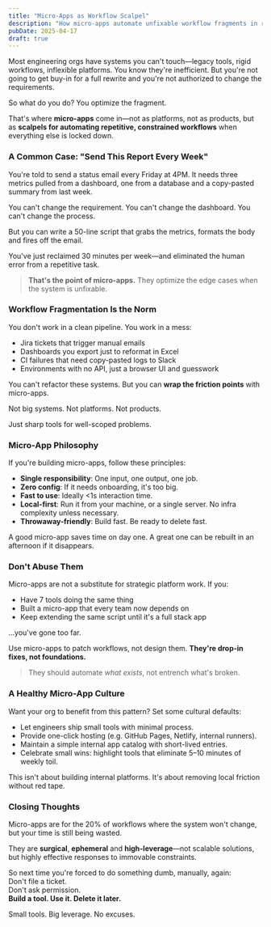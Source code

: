 ```yaml
---
title: "Micro-Apps as Workflow Scalpel"
description: "How micro-apps automate unfixable workflow fragments in rigid environments. Explains the philosophy, practical use cases and cultural patterns for building tactical tools that optimize developer productivity without platform rewrites."
pubDate: 2025-04-17
draft: true
---
```


Most engineering orgs have systems you can't touch—legacy tools, rigid workflows, inflexible platforms. You know they're inefficient. But you're not going to get buy-in for a full rewrite and you're not authorized to change the requirements.

So what do you do? You optimize the fragment.

That's where **micro-apps** come in—not as platforms, not as products, but as **scalpels for automating repetitive, constrained workflows** when everything else is locked down.

### A Common Case: "Send This Report Every Week"

You're told to send a status email every Friday at 4PM. It needs three metrics pulled from a dashboard, one from a database and a copy-pasted summary from last week.

You can't change the requirement. You can't change the dashboard. You can't change the process.

But you can write a 50-line script that grabs the metrics, formats the body and fires off the email.

You've just reclaimed 30 minutes per week—and eliminated the human error from a repetitive task.

> **That's the point of micro-apps.** They optimize the edge cases when the system is unfixable.

### Workflow Fragmentation Is the Norm

You don't work in a clean pipeline. You work in a mess:
- Jira tickets that trigger manual emails
- Dashboards you export just to reformat in Excel
- CI failures that need copy-pasted logs to Slack
- Environments with no API, just a browser UI and guesswork

You can't refactor these systems. But you can **wrap the friction points** with micro-apps.

Not big systems. Not platforms. Not products.

Just sharp tools for well-scoped problems.

### Micro-App Philosophy

If you're building micro-apps, follow these principles:

- **Single responsibility**: One input, one output, one job.
- **Zero config**: If it needs onboarding, it's too big.
- **Fast to use**: Ideally \<1s interaction time.
- **Local-first**: Run it from your machine, or a single server. No infra complexity unless necessary.
- **Throwaway-friendly**: Build fast. Be ready to delete fast.

A good micro-app saves time on day one. A great one can be rebuilt in an afternoon if it disappears.

### Don't Abuse Them

Micro-apps are not a substitute for strategic platform work. If you:
- Have 7 tools doing the same thing
- Built a micro-app that every team now depends on
- Keep extending the same script until it's a full stack app

…you've gone too far.

Use micro-apps to patch workflows, not design them. **They're drop-in fixes, not foundations.**

> They should automate *what exists*, not entrench what's broken.

### A Healthy Micro-App Culture

Want your org to benefit from this pattern? Set some cultural defaults:

- Let engineers ship small tools with minimal process.
- Provide one-click hosting (e.g. GitHub Pages, Netlify, internal runners).
- Maintain a simple internal app catalog with short-lived entries.
- Celebrate small wins: highlight tools that eliminate 5–10 minutes of weekly toil.

This isn't about building internal platforms. It's about removing local friction without red tape.

### Closing Thoughts

Micro-apps are for the 20% of workflows where the system won't change, but your time is still being wasted.

They are **surgical**, **ephemeral** and **high-leverage**—not scalable solutions, but highly effective responses to immovable constraints.

So next time you're forced to do something dumb, manually, again:  
Don't file a ticket.  
Don't ask permission.  
**Build a tool. Use it. Delete it later.**

Small tools. Big leverage. No excuses.